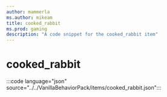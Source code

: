 ```yaml
---
author: mammerla
ms.author: mikeam
title: cooked_rabbit
ms.prod: gaming
description: "A code snippet for the cooked_rabbit item"
---
```


# cooked_rabbit

:::code language="json" source="../../VanillaBehaviorPack/items/cooked_rabbit.json":::
